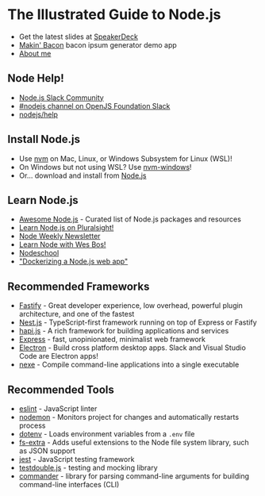 # The Illustrated Guide to Node.js

* Get the latest slides at [SpeakerDeck](https://speakerdeck.com/reverentgeek)
* [Makin' Bacon](https://github.com/reverentgeek/node-bacon-generator) bacon ipsum generator demo app
* [About me](https://reverentgeek.com/about/)

## Node Help!

* [Node.js Slack Community](https://node-js.slack.com/)
* [#nodejs channel on OpenJS Foundation Slack](https://slack-invite.openjsf.org/)
* [nodejs/help](https://github.com/nodejs/help)

## Install Node.js

* Use [nvm](https://github.com/nvm-sh/nvm) on Mac, Linux, or Windows Subsystem for Linux (WSL)!
* On Windows but not using WSL? Use [nvm-windows](https://github.com/coreybutler/nvm-windows)!
* Or... download and install from [Node.js](https://nodejs.org/)

## Learn Node.js

* [Awesome Node.js](https://github.com/sindresorhus/awesome-nodejs/) - Curated list of Node.js packages and resources
* [Learn Node.js on Pluralsight!](https://www.pluralsight.com/browse/software-development/node-js)
* [Node Weekly Newsletter](https://nodeweekly.com/)
* [Learn Node with Wes Bos!](https://learnnode.com/)
* [Nodeschool](https://nodeschool.io/)
* ["Dockerizing a Node.js web app"](https://nodejs.org/en/docs/guides/nodejs-docker-webapp/)

## Recommended Frameworks

* [Fastify](https://github.com/fastify/fastify) - Great developer experience, low overhead, powerful plugin architecture, and one of the fastest
* [Nest.js](https://nestjs.com/) - TypeScript-first framework running on top of Express or Fastify
* [hapi.js](https://hapi.dev/) - A rich framework for building applications and services
* [Express](https://expressjs.com/) - fast, unopinionated, minimalist web framework
* [Electron](https://electronjs.org/) - Build cross platform desktop apps. Slack and Visual Studio Code are Electron apps!
* [nexe](https://www.npmjs.com/package/nexe) - Compile command-line applications into a single executable

## Recommended Tools

* [eslint](https://www.npmjs.com/package/eslint) - JavaScript linter
* [nodemon](https://www.npmjs.com/package/nodemon) - Monitors project for changes and automatically restarts process
* [dotenv](https://www.npmjs.com/package/dotenv) - Loads environment variables from a `.env` file
* [fs-extra](https://www.npmjs.com/package/fs-extra) - Adds useful extensions to the Node file system library, such as JSON support
* [jest](https://jestjs.io/) - JavaScript testing framework
* [testdouble.js](https://www.npmjs.com/package/testdouble) - testing and mocking library
* [commander](https://www.npmjs.com/package/commander) - library for parsing command-line arguments for building command-line interfaces (CLI)
